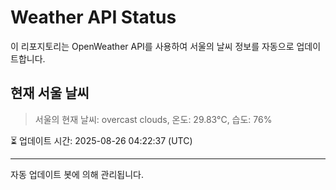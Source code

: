 
# Weather API Status

이 리포지토리는 OpenWeather API를 사용하여 서울의 날씨 정보를 자동으로 업데이트합니다.

## 현재 서울 날씨
> 서울의 현재 날씨: overcast clouds, 온도: 29.83°C, 습도: 76%

⏳ 업데이트 시간: 2025-08-26 04:22:37 (UTC)

---
자동 업데이트 봇에 의해 관리됩니다.
